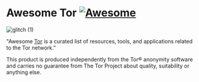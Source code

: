 # Awesome Tor [![Awesome](https://awesome.re/badge.svg)](https://awesome.re)
![glitch (1)](https://github.com/Polycarbohydrate/awesome-tor/assets/169401794/d8c7415e-1874-49f5-a1c6-04b3a8aa689f)


"Awesome [Tor](https://www.torproject.org/ ) is a curated list of resources, tools, and applications related to the Tor network."



This product is produced independently from the Tor® anonymity software and carries no guarantee from The Tor Project about quality, suitability or anything else.
